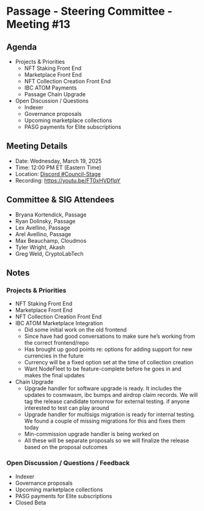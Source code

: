 # Passage - Steering Committee - Meeting #13

## Agenda
- Projects & Priorities
  - NFT Staking Front End
  - Marketplace Front End
  - NFT Collection Creation Front End
  - IBC ATOM Payments
  - Passage Chain Upgrade
- Open Discussion / Questions
  - Indexer
  - Governance proposals
  - Upcoming marketplace collections
  - PASG payments for Elite subscriptions

## Meeting Details
- Date: Wednesday, March 19, 2025
- Time: 12:00 PM ET (Eastern Time)
- Location: [Discord #Council-Stage](https://discord.gg/passage)
- Recording: https://youtu.be/FT0xHVDfIpY

## Committee & SIG Attendees
- Bryana Kortendick, Passage
- Ryan Dolinsky, Passage
- Lex Avellino, Passage
- Arel Avellino, Passage
- Max Beauchamp, Cloudmos
- Tyler Wright, Akash
- Greg Weld, CryptoLabTech

##  Notes
### Projects & Priorities
- NFT Staking Front End
- Marketplace Front End
- NFT Collection Creation Front End
- IBC ATOM Marketplace Integration
  - Did some initial work on the old frontend
  - Since have had good conversations to make sure he’s working from the correct frontend/repo
  - Has brought up good points re: options for adding support for new currencies in the future
  - Currency will be a fixed option set at the time of collection creation
  - Want NodeFleet to be feature-complete before he goes in and makes the final updates
- Chain Upgrade
  - Upgrade handler for software upgrade is ready. It includes the updates to cosmwasm, ibc bumps and airdrop claim records. We will tag the release candidate tomorrow for external testing. if anyone interested to test can play around
  - Upgrade handler for multisigs migration is ready for internal testing. We found a couple of missing migrations for this and fixes them today
  - Min-commission upgrade handler is being worked on
  - All these will be separate proposals so we will finalize the release based on the proposal outcomes

### Open Discussion / Questions / Feedback
- Indexer
- Governance proposals
- Upcoming marketplace collections
- PASG payments for Elite subscriptions
- Closed Beta
